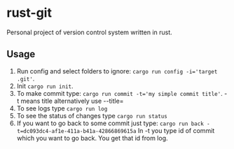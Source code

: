 # rust-git
Personal project of version control system written in rust.

## Usage
1. Run config and select folders to ignore: `cargo run config -i='target .git'`. 
2. Init `cargo run init`.
3. To make commit type: `cargo run commit -t='my simple commit title'`. -t means title alternatively use --title=
4. To see logs type `cargo run log`
5. To see the status of changes type `cargo run status`
6. If you want to go back to some commit just type: `cargo run back -t=dc093dc4-af1e-411a-b41a-42866869615a` In -t you type id of commit which you want to go back. You get that id from log.
